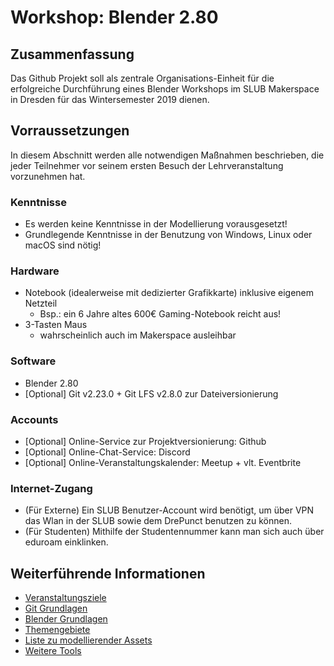 # Workshop: Blender 2.80

## Zusammenfassung
Das Github Projekt soll als zentrale Organisations-Einheit für die erfolgreiche Durchführung eines Blender Workshops im SLUB Makerspace in Dresden für das Wintersemester 2019 dienen.

## Vorraussetzungen
In diesem Abschnitt werden alle notwendigen Maßnahmen beschrieben, die jeder Teilnehmer vor seinem ersten Besuch der Lehrveranstaltung vorzunehmen hat.

### Kenntnisse
- Es werden keine Kenntnisse in der Modellierung vorausgesetzt!
- Grundlegende Kenntnisse in der Benutzung von Windows, Linux oder macOS sind nötig! 

### Hardware
- Notebook (idealerweise mit dedizierter Grafikkarte) inklusive eigenem Netzteil
    - Bsp.: ein 6 Jahre altes 600€ Gaming-Notebook reicht aus!
- 3-Tasten Maus
    - wahrscheinlich auch im Makerspace ausleihbar

### Software
- Blender 2.80
- [Optional] Git v2.23.0 + Git LFS v2.8.0 zur  Dateiversionierung

### Accounts
- [Optional] Online-Service zur Projektversionierung: Github
- [Optional] Online-Chat-Service: Discord
- [Optional] Online-Veranstaltungskalender: Meetup + vlt. Eventbrite

### Internet-Zugang
- (Für Externe) Ein SLUB Benutzer-Account wird benötigt, um über VPN das Wlan in der SLUB sowie dem DrePunct benutzen zu können.
- (Für Studenten) Mithilfe der Studentennummer kann man sich auch über eduroam einklinken.

## Weiterführende Informationen
- [Veranstaltungsziele](./dokumentation/veranstaltungsziele.md)
- [Git Grundlagen](./dokumentation/git_grundlagen.md)
- [Blender Grundlagen](./dokumentation/blender_grundlagen.md)
- [Themengebiete](./dokumentation/themengebiete.md)
- [Liste zu modellierender Assets](./dokumentation/asset_liste.md)
- [Weitere Tools](./dokumentation/tools.md)
